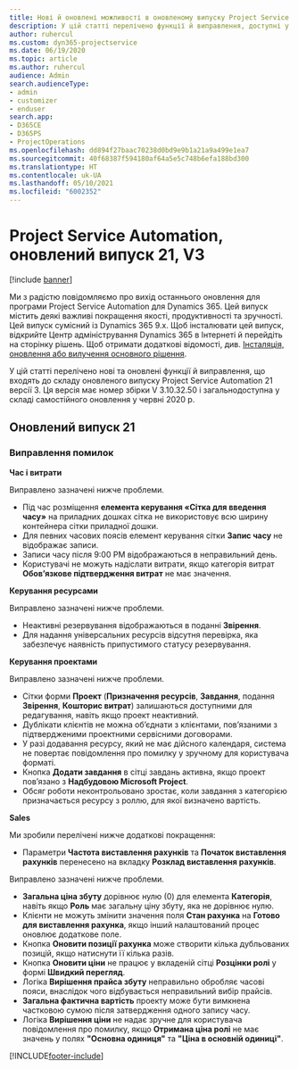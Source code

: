 ```yaml
---
title: Нові й оновлені можливості в оновленому випуску Project Service Automation 21 версії 3
description: У цій статті перелічено функції й виправлення, доступні у випуску Project Service Automation 21, V3.
author: ruhercul
ms.custom: dyn365-projectservice
ms.date: 06/19/2020
ms.topic: article
ms.author: ruhercul
audience: Admin
search.audienceType:
- admin
- customizer
- enduser
search.app:
- D365CE
- D365PS
- ProjectOperations
ms.openlocfilehash: dd894f27baac70238d0bd9e9b1a21a9a499e1ea7
ms.sourcegitcommit: 40f68387f594180af64a5e5c748b6efa188bd300
ms.translationtype: HT
ms.contentlocale: uk-UA
ms.lasthandoff: 05/10/2021
ms.locfileid: "6002352"
---
```

# <a name="project-service-automation-update-release-21-v3"></a>Project Service Automation, оновлений випуск 21, V3

[!include [banner](../includes/psa-now-project-operations.md)]

Ми з радістю повідомляємо про вихід останнього оновлення для програми Project Service Automation для Dynamics 365. Цей випуск містить деякі важливі покращення якості, продуктивності та зручності. Цей випуск сумісний із Dynamics 365 9.x. Щоб інсталювати цей випуск, відкрийте Центр адміністрування Dynamics 365 в Інтернеті й перейдіть на сторінку рішень. Щоб отримати додаткові відомості, див. [Інсталяція, оновлення або вилучення основного рішення](/power-platform/admin/install-remove-preferred-solution).

У цій статті перелічено нові та оновлені функції й виправлення, що входять до складу оновленого випуску Project Service Automation 21 версії 3. Ця версія має номер збірки V 3.10.32.50 і загальнодоступна у складі самостійного оновлення у червні 2020 р.

## <a name="update-release-21"></a>Оновлений випуск 21

### <a name="bug-fixes"></a>Виправлення помилок

**Час і витрати**

Виправлено зазначені нижче проблеми.

- Під час розміщення **елемента керування «Сітка для введення часу»** на приладних дошках сітка не використовує всю ширину контейнера сітки приладної дошки.
- Для певних часових поясів елемент керування сітки **Запис часу** не відображає записи.
- Записи часу після 9:00 PM відображаються в неправильний день.
- Користувачі не можуть надіслати витрати, якщо категорія витрат **Обов’язкове підтвердження витрат** не має значення.

**Керування ресурсами**

Виправлено зазначені нижче проблеми.

- Неактивні резервування відображаються в поданні **Звірення**.
- Для надання універсальних ресурсів відсутня перевірка, яка забезпечує наявність припустимого статусу резервування.

**Керування проектами**

Виправлено зазначені нижче проблеми.

- Сітки форми **Проект** (**Призначення ресурсів**, **Завдання**, подання **Звірення**, **Кошторис витрат**) залишаються доступними для редагування, навіть якщо проект неактивний.
- Дублікати клієнтів не можна об’єднати з клієнтами, пов’язаними з підтвердженими проектними сервісними договорами.
- У разі додавання ресурсу, який не має дійсного календаря, система не повертає повідомлення про помилку у зручному для користувача форматі.
- Кнопка **Додати завдання** в сітці завдань активна, якщо проект пов’язано з **Надбудовою Microsoft Project**.
- Обсяг роботи неконтрольовано зростає, коли завдання з категорією призначається ресурсу з роллю, для якої визначено вартість.

**Sales**

Ми зробили перелічені нижче додаткові покращення:

- Параметри **Частота виставлення рахунків** та **Початок виставлення рахунків** перенесено на вкладку **Розклад виставлення рахунків**.

Виправлено зазначені нижче проблеми.

- **Загальна ціна збуту** дорівнює нулю (0) для елемента **Категорія**, навіть якщо **Роль** має загальну ціну збуту, яка не дорівнює нулю.
- Клієнти не можуть змінити значення поля **Стан рахунка** на **Готово для виставлення рахунка**, якщо інший налаштований процес оновлює додаткове поле.
- Кнопка **Оновити позиції рахунка** може створити кілька дубльованих позицій, якщо натиснути її кілька разів.
- Кнопка **Оновити ціни** не працює у вкладеній сітці **Розцінки ролі** у формі **Швидкий перегляд**.
- Логіка **Вирішення прайса збуту** неправильно обробляє часові пояси, внаслідок чого відбувається неправильний вибір прайсів.
- **Загальна фактична вартість** проекту може бути вимкнена частковою сумою після затвердження одного запису часу.
- Логіка **Вирішення ціни** не надає зручне для користувача повідомлення про помилку, якщо **Отримана ціна ролі** не має значень у полях **"Основна одиниця"** та **"Ціна в основній одиниці"**.


[!INCLUDE[footer-include](../includes/footer-banner.md)]